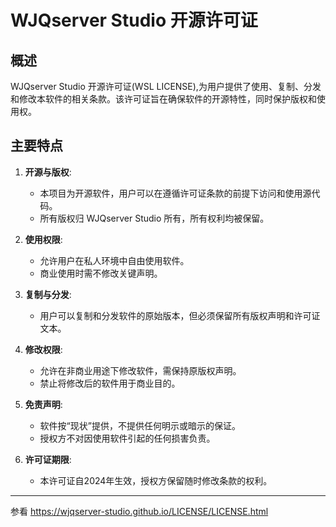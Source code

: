# WJQserver Studio 开源许可证

## 概述

WJQserver Studio 开源许可证(WSL LICENSE),为用户提供了使用、复制、分发和修改本软件的相关条款。该许可证旨在确保软件的开源特性，同时保护版权和使用权。

## 主要特点

1. **开源与版权**:
   - 本项目为开源软件，用户可以在遵循许可证条款的前提下访问和使用源代码。
   - 所有版权归 WJQserver Studio 所有，所有权利均被保留。

2. **使用权限**:
   - 允许用户在私人环境中自由使用软件。
   - 商业使用时需不修改关键声明。

3. **复制与分发**:
   - 用户可以复制和分发软件的原始版本，但必须保留所有版权声明和许可证文本。

4. **修改权限**:
   - 允许在非商业用途下修改软件，需保持原版权声明。
   - 禁止将修改后的软件用于商业目的。

5. **免责声明**:
   - 软件按“现状”提供，不提供任何明示或暗示的保证。
   - 授权方不对因使用软件引起的任何损害负责。

6. **许可证期限**:
   - 本许可证自2024年生效，授权方保留随时修改条款的权利。

---

参看 https://wjqserver-studio.github.io/LICENSE/LICENSE.html
